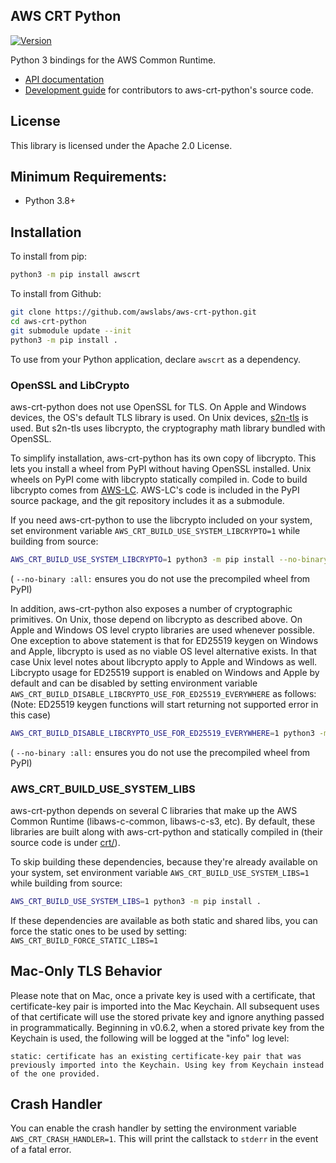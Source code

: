 ## AWS CRT Python

[![Version](https://img.shields.io/pypi/v/awscrt.svg?style=flat)](https://pypi.org/project/awscrt/)

Python 3 bindings for the AWS Common Runtime.

*   [API documentation](https://awslabs.github.io/aws-crt-python)
*   [Development guide](guides/dev/README.md) for contributors to aws-crt-python's source code.

## License

This library is licensed under the Apache 2.0 License.

## Minimum Requirements:

*   Python 3.8+

## Installation

To install from pip:

```bash
python3 -m pip install awscrt
```

To install from Github:

```bash
git clone https://github.com/awslabs/aws-crt-python.git
cd aws-crt-python
git submodule update --init
python3 -m pip install .
```

To use from your Python application, declare `awscrt` as a dependency.

### OpenSSL and LibCrypto

aws-crt-python does not use OpenSSL for TLS.
On Apple and Windows devices, the OS's default TLS library is used.
On Unix devices, [s2n-tls](https://github.com/aws/s2n-tls) is used.
But s2n-tls uses libcrypto, the cryptography math library bundled with OpenSSL.

To simplify installation, aws-crt-python has its own copy of libcrypto.
This lets you install a wheel from PyPI without having OpenSSL installed.
Unix wheels on PyPI come with libcrypto statically compiled in.
Code to build libcrypto comes from [AWS-LC](https://github.com/aws/aws-lc).
AWS-LC's code is included in the PyPI source package,
and the git repository includes it as a submodule.

If you need aws-crt-python to use the libcrypto included on your system,
set environment variable `AWS_CRT_BUILD_USE_SYSTEM_LIBCRYPTO=1` while building from source:

```sh
AWS_CRT_BUILD_USE_SYSTEM_LIBCRYPTO=1 python3 -m pip install --no-binary :all: --verbose awscrt
```
( `--no-binary :all:` ensures you do not use the precompiled wheel from PyPI)

In addition, aws-crt-python also exposes a number of cryptographic primitives. 
On Unix, those depend on libcrypto as described above.
On Apple and Windows OS level crypto libraries are used whenever possible.
One exception to above statement is that for ED25519 keygen on Windows and Apple, 
libcrypto is used as no viable OS level alternative exists. In that case Unix level notes
about libcrypto apply to Apple and Windows as well. Libcrypto usage for ED25519 support is 
enabled on Windows and Apple by default and can be disabled by setting environment variable
`AWS_CRT_BUILD_DISABLE_LIBCRYPTO_USE_FOR_ED25519_EVERYWHERE` as follows:
(Note: ED25519 keygen functions will start returning not supported error in this case)
```sh
AWS_CRT_BUILD_DISABLE_LIBCRYPTO_USE_FOR_ED25519_EVERYWHERE=1 python3 -m pip install --no-binary :all: --verbose awscrt
```
( `--no-binary :all:` ensures you do not use the precompiled wheel from PyPI)

### AWS_CRT_BUILD_USE_SYSTEM_LIBS ###

aws-crt-python depends on several C libraries that make up the AWS Common Runtime (libaws-c-common, libaws-c-s3, etc).
By default, these libraries are built along with aws-crt-python and statically compiled in
(their source code is under [crt/](crt/)).

To skip building these dependencies, because they're already available on your system,
set environment variable `AWS_CRT_BUILD_USE_SYSTEM_LIBS=1` while building from source:

```sh
AWS_CRT_BUILD_USE_SYSTEM_LIBS=1 python3 -m pip install .
```

If these dependencies are available as both static and shared libs, you can force the static ones to be used by setting: `AWS_CRT_BUILD_FORCE_STATIC_LIBS=1`

## Mac-Only TLS Behavior

Please note that on Mac, once a private key is used with a certificate, that certificate-key pair is imported into the Mac Keychain. All subsequent uses of that certificate will use the stored private key and ignore anything passed in programmatically. Beginning in v0.6.2, when a stored private key from the Keychain is used, the following will be logged at the "info" log level:

```
static: certificate has an existing certificate-key pair that was previously imported into the Keychain. Using key from Keychain instead of the one provided.
```

## Crash Handler
You can enable the crash handler by setting the environment variable `AWS_CRT_CRASH_HANDLER=1`. This will print the callstack to `stderr` in the event of a fatal error.

